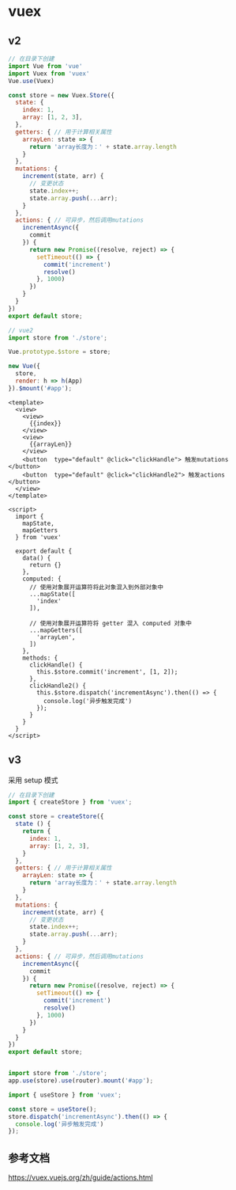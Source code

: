# vuex


## v2
<CodeGroup>
  <CodeGroupItem title="store/index.js" active>
    
```js
// 在目录下创建
import Vue from 'vue'
import Vuex from 'vuex'
Vue.use(Vuex)

const store = new Vuex.Store({
  state: {
    index: 1,
    array: [1, 2, 3],
  },
  getters: { // 用于计算相关属性
    arrayLen: state => {
      return 'array长度为：' + state.array.length
    }
  },
  mutations: {
    increment(state, arr) {
      // 变更状态
      state.index++;
      state.array.push(...arr);
    }
  },
  actions: { // 可异步，然后调用mutations
    incrementAsync({
      commit
    }) {
      return new Promise((resolve, reject) => {
        setTimeout(() => {
          commit('increment')
          resolve()
        }, 1000)
      })
    }
  }
})
export default store;
```
  </CodeGroupItem>
  
  
  <CodeGroupItem title="main.js" >

```js
// vue2
import store from './store';

Vue.prototype.$store = store;

new Vue({
  store,
  render: h => h(App)
}).$mount('#app');

```    
    
  </CodeGroupItem>
  <CodeGroupItem title="组件中" >

```vue
<template>
  <view>
    <view>
      {{index}}
    </view>
    <view>
      {{arrayLen}}
    </view>
    <button  type="default" @click="clickHandle"> 触发mutations  </button>
    <button  type="default" @click="clickHandle2"> 触发actions  </button>
  </view>
</template>

<script>
  import {
    mapState,
    mapGetters
  } from 'vuex'

  export default {
    data() {
      return {}
    },
    computed: {
      // 使用对象展开运算符将此对象混入到外部对象中
      ...mapState([
        'index'
      ]),

      // 使用对象展开运算符将 getter 混入 computed 对象中
      ...mapGetters([
        'arrayLen',
      ])
    },
    methods: {
      clickHandle() {
        this.$store.commit('increment', [1, 2]);
      },
      clickHandle2() {
        this.$store.dispatch('incrementAsync').then(() => {
          console.log('异步触发完成')
        });
      }
    }
  }
</script>
```
      
  </CodeGroupItem>
</CodeGroup>



## v3
采用 setup 模式

<CodeGroup>
  <CodeGroupItem title="store/index.js" active>
    
```js
// 在目录下创建
import { createStore } from 'vuex';

const store = createStore({
  state () {
    return {
      index: 1,
      array: [1, 2, 3],
    }
  },
  getters: { // 用于计算相关属性
    arrayLen: state => {
      return 'array长度为：' + state.array.length
    }
  },
  mutations: {
    increment(state, arr) {
      // 变更状态
      state.index++;
      state.array.push(...arr);
    }
  },
  actions: { // 可异步，然后调用mutations
    incrementAsync({
      commit
    }) {
      return new Promise((resolve, reject) => {
        setTimeout(() => {
          commit('increment')
          resolve()
        }, 1000)
      })
    }
  }
})
export default store;
```
  </CodeGroupItem>
  
  
  <CodeGroupItem title="main">

```js

import store from './store';
app.use(store).use(router).mount('#app');
```

  </CodeGroupItem>
  
  
  <CodeGroupItem title="组件中">


```js
import { useStore } from 'vuex';

const store = useStore();
store.dispatch('incrementAsync').then(() => {
  console.log('异步触发完成')
});

```

  </CodeGroupItem>
</CodeGroup>


## 参考文档

https://vuex.vuejs.org/zh/guide/actions.html
